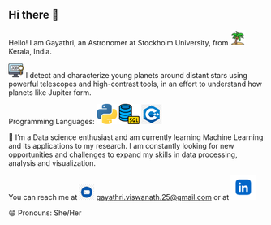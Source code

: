 ## Hi there 👋
Hello! I am Gayathri, an Astronomer at Stockholm University, from <img src="Git icons/tree.png" width="30" /> Kerala, India.

 <img src="Git icons/job.png" width="30" /> I detect and characterize young planets around distant stars using powerful telescopes and high-contrast tools, in an effort to understand how planets like Jupiter form. 

Programming Languages: <img src="Git icons/python.png" width="40" /> <img src="Git icons/sql.png" width="40" /> <img src="Git icons/Cpp.png" width="40" /> 

🌱 I’m a Data science enthusiast and am currently learning Machine Learning and its applications to my research. I am constantly looking for new opportunities and challenges to expand my skills in data processing, analysis and visualization.

You can reach me at <img src="Git icons/email.jpeg" width="30" /> gayathri.viswanath.25@gmail.com or at [<img src="Git icons/linkedin.png" width="50" />](https://www.linkedin.com/in/gayathri-viswanath-244996b3)

😄 Pronouns: She/Her
<!--
**gayaviswa/gayaviswa** is a ✨ _special_ ✨ repository because its `README.md` (this file) appears on your GitHub profile.

Here are some ideas to get you started:

- 🔭 I’m currently working on ...
- 
- 👯 I’m looking to collaborate on ...
- 🤔 I’m looking for help with ...
- 💬 Ask me about ...
- 📫 How to reach me: ...
- 
- ⚡ Fun fact: ...
-->
